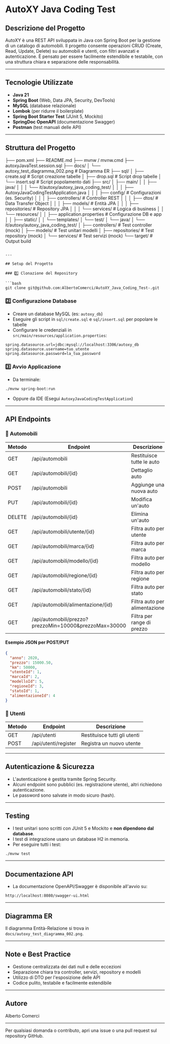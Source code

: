 # AutoXY Java Coding Test

## Descrizione del Progetto

AutoXY è una REST API sviluppata in Java con Spring Boot per la gestione di un catalogo di automobili. Il progetto consente operazioni CRUD (Create, Read, Update, Delete) su automobili e utenti, con filtri avanzati e autenticazione. È pensato per essere facilmente estendibile e testabile, con una struttura chiara e separazione delle responsabilità.

---

## Tecnologie Utilizzate

- **Java 21**
- **Spring Boot** (Web, Data JPA, Security, DevTools)
- **MySQL** (database relazionale)
- **Lombok** (per ridurre il boilerplate)
- **Spring Boot Starter Test** (JUnit 5, Mockito)
- **SpringDoc OpenAPI** (documentazione Swagger)
- **Postman** (test manuali delle API)

---

## Struttura del Progetto

├── pom.xml
├── README.md
├── mvnw / mvnw.cmd
├── autoxyJavaTest.session.sql
├── docs/
│   └── autoxy_test_diagramma_002.png   # Diagramma ER
├── sql/
│   ├── create.sql                     # Script creazione tabelle
│   ├── drop.sql                       # Script drop tabelle
│   └── insert.sql                     # Script popolamento dati
├── src/
│   ├── main/
│   │   ├── java/
│   │   │   └── it/autoxy/autoxy_java_coding_test/
│   │   │       ├── AutoxyJavaCodingTestApplication.java
│   │   │       ├── config/            # Configurazioni (es. Security)
│   │   │       ├── controllers/       # Controller REST
│   │   │       ├── dtos/              # Data Transfer Object
│   │   │       ├── models/            # Entità JPA
│   │   │       ├── repositories/      # Repository JPA
│   │   │       └── services/          # Logica di business
│   │   └── resources/
│   │       ├── application.properties # Configurazione DB e app
│   │       ├── static/
│   │       └── templates/
│   └── test/
│       └── java/
│           └── it/autoxy/autoxy_java_coding_test/
│               ├── controllers/       # Test controller (mock)
│               ├── models/            # Test unitari modelli
│               ├── repositories/      # Test repository (mock)
│               └── services/          # Test servizi (mock)
└── target/                            # Output build
```

---

## Setup del Progetto

### 1️⃣ Clonazione del Repository

```bash
git clone git@github.com:AlbertoComerci/AutoXY_Java_Coding_Test-.git
```

### 2️⃣ Configurazione Database

- Creare un database MySQL (es: `autoxy_db`)
- Eseguire gli script in `sql/create.sql` e `sql/insert.sql` per popolare le tabelle
- Configurare le credenziali in `src/main/resources/application.properties`:

```
spring.datasource.url=jdbc:mysql://localhost:3306/autoxy_db
spring.datasource.username=tuo_utente
spring.datasource.password=la_tua_password
```

### 3️⃣ Avvio Applicazione

- Da terminale:

```bash
./mvnw spring-boot:run
```

- Oppure da IDE (Esegui `AutoxyJavaCodingTestApplication`)

---

## API Endpoints

### 📌 Automobili

| Metodo | Endpoint                                 | Descrizione                        |
|--------|------------------------------------------|------------------------------------|
| GET    | /api/automobili                         | Restituisce tutte le auto          |
| GET    | /api/automobili/{id}                    | Dettaglio auto                     |
| POST   | /api/automobili                         | Aggiunge una nuova auto            |
| PUT    | /api/automobili/{id}                    | Modifica un'auto                   |
| DELETE | /api/automobili/{id}                    | Elimina un'auto                    |
| GET    | /api/automobili/utente/{id}             | Filtra auto per utente             |
| GET    | /api/automobili/marca/{id}              | Filtra auto per marca              |
| GET    | /api/automobili/modello/{id}            | Filtra auto per modello            |
| GET    | /api/automobili/regione/{id}            | Filtra auto per regione            |
| GET    | /api/automobili/stato/{id}              | Filtra auto per stato              |
| GET    | /api/automobili/alimentazione/{id}      | Filtra auto per alimentazione      |
| GET    | /api/automobili/prezzo?prezzoMin=10000&prezzoMax=30000 | Filtra per range di prezzo |

#### Esempio JSON per POST/PUT

```json
{
  "anno": 2020,
  "prezzo": 15000.50,
  "km": 50000,
  "utenteId": 1,
  "marcaId": 2,
  "modelloId": 5,
  "regioneId": 3,
  "statoId": 1,
  "alimentazioneId": 4
}
```

### 📌 Utenti

| Metodo | Endpoint                | Descrizione              |
|--------|-------------------------|--------------------------|
| GET    | /api/utenti            | Restituisce tutti gli utenti |
| POST   | /api/utenti/register    | Registra un nuovo utente |

---

## Autenticazione & Sicurezza

- L'autenticazione è gestita tramite Spring Security.
- Alcuni endpoint sono pubblici (es. registrazione utente), altri richiedono autenticazione.
- Le password sono salvate in modo sicuro (hash).

---

## Testing

- I test unitari sono scritti con JUnit 5 e Mockito e **non dipendono dal database**.
- I test di integrazione usano un database H2 in memoria.
- Per eseguire tutti i test:

```bash
./mvnw test
```

---

## Documentazione API

- La documentazione OpenAPI/Swagger è disponibile all'avvio su:

```
http://localhost:8080/swagger-ui.html
```

---

## Diagramma ER

Il diagramma Entità-Relazione si trova in `docs/autoxy_test_diagramma_002.png`.

---

## Note e Best Practice

- Gestione centralizzata dei dati null e delle eccezioni
- Separazione chiara tra controller, servizi, repository e modelli
- Utilizzo di DTO per l'esposizione delle API
- Codice pulito, testabile e facilmente estendibile

---

## Autore

Alberto Comerci

---

Per qualsiasi domanda o contributo, apri una issue o una pull request sul repository GitHub.